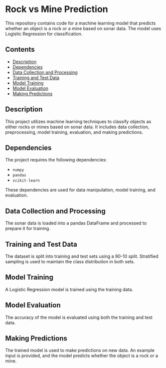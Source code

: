# Rock vs Mine Prediction

This repository contains code for a machine learning model that predicts whether an object is a rock or a mine based on sonar data. The model uses Logistic Regression for classification.

## Contents

- [Description](#description)
- [Dependencies](#dependencies)
- [Data Collection and Processing](#data-collection-and-processing)
- [Training and Test Data](#training-and-test-data)
- [Model Training](#model-training)
- [Model Evaluation](#model-evaluation)
- [Making Predictions](#making-predictions)

## Description

This project utilizes machine learning techniques to classify objects as either rocks or mines based on sonar data. It includes data collection, preprocessing, model training, evaluation, and making predictions.

## Dependencies

The project requires the following dependencies:
- `numpy`
- `pandas`
- `scikit-learn`

These dependencies are used for data manipulation, model training, and evaluation.

## Data Collection and Processing

The sonar data is loaded into a pandas DataFrame and processed to prepare it for training.

## Training and Test Data

The dataset is split into training and test sets using a 90-10 split. Stratified sampling is used to maintain the class distribution in both sets.

## Model Training

A Logistic Regression model is trained using the training data.

## Model Evaluation

The accuracy of the model is evaluated using both the training and test data.

## Making Predictions

The trained model is used to make predictions on new data. An example input is provided, and the model predicts whether the object is a rock or a mine.

